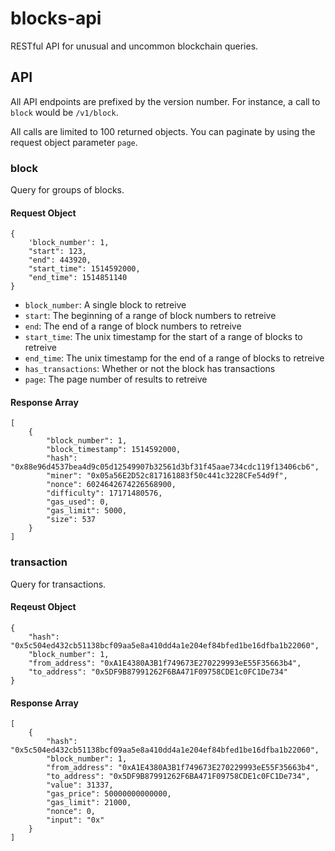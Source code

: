 # blocks-api

RESTful API for unusual and uncommon blockchain queries.

## API

All API endpoints are prefixed by the version number.  For instance, a call to
`block` would be `/v1/block`.

All calls are limited to 100 returned objects.  You can paginate by using the 
request object parameter `page`.

### block

Query for groups of blocks.

#### Request Object

    {
        'block_number': 1,
        "start": 123,
        "end": 443920,
        "start_time": 1514592000,
        "end_time": 1514851140
    }

- `block_number`: A single block to retreive
- `start`: The beginning of a range of block numbers to retreive
- `end`: The end of a range of block numbers to retreive
- `start_time`: The unix timestamp for the start of a range of blocks to retreive
- `end_time`: The unix timestamp for the end of a range of blocks to retreive
- `has_transactions`: Whether or not the block has transactions
- `page`: The page number of results to retreive

#### Response Array

    [
        {
            "block_number": 1,
            "block_timestamp": 1514592000,
            "hash": "0x88e96d4537bea4d9c05d12549907b32561d3bf31f45aae734cdc119f13406cb6",
            "miner": "0x05a56E2D52c817161883f50c441c3228CFe54d9f",
            "nonce": 6024642674226568900,
            "difficulty": 17171480576,
            "gas_used": 0,
            "gas_limit": 5000,
            "size": 537
        }
    ]

### transaction

Query for transactions.

#### Reqeust Object

    {
        "hash": "0x5c504ed432cb51138bcf09aa5e8a410dd4a1e204ef84bfed1be16dfba1b22060",
        "block_number": 1,
        "from_address": "0xA1E4380A3B1f749673E270229993eE55F35663b4",
        "to_address": "0x5DF9B87991262F6BA471F09758CDE1c0FC1De734"
    }

#### Response Array

    [
        {
            "hash": "0x5c504ed432cb51138bcf09aa5e8a410dd4a1e204ef84bfed1be16dfba1b22060",
            "block_number": 1,
            "from_address": "0xA1E4380A3B1f749673E270229993eE55F35663b4",
            "to_address": "0x5DF9B87991262F6BA471F09758CDE1c0FC1De734",
            "value": 31337,
            "gas_price": 50000000000000,
            "gas_limit": 21000,
            "nonce": 0,
            "input": "0x"
        }
    ]
